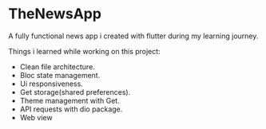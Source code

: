 # TheNewsApp

A fully functional news app i created with flutter during my learning journey.

Things i learned while working on this project:

  - Clean file architecture.
  - Bloc state management.
  - Ui responsiveness.
  - Get storage(shared preferences).
  - Theme management with Get.
  - API requests with dio package.
  - Web view
